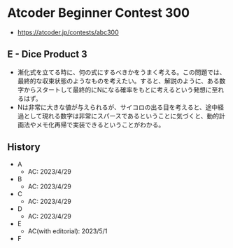 # Atcoder Beginner Contest 300

- <https://atcoder.jp/contests/abc300>

## E - Dice Product 3

- 漸化式を立てる時に、何の式にするべきかをうまく考える。この問題では、最終的な収束状態のようなものを考えたい。すると、解説のように、ある数字からスタートして最終的にNになる確率をもとに考えるという発想に至れるはず。
- Nは非常に大きな値が与えられるが、サイコロの出る目を考えると、途中経過として現れる数字は非常にスパースであるということに気づくと、動的計画法やメモ化再帰で実装できるということがわかる。

## History

- A
  - AC: 2023/4/29
- B
  - AC: 2023/4/29
- C
  - AC: 2023/4/29
- D
  - AC: 2023/4/29
- E
  - AC(with editorial): 2023/5/1
- F
